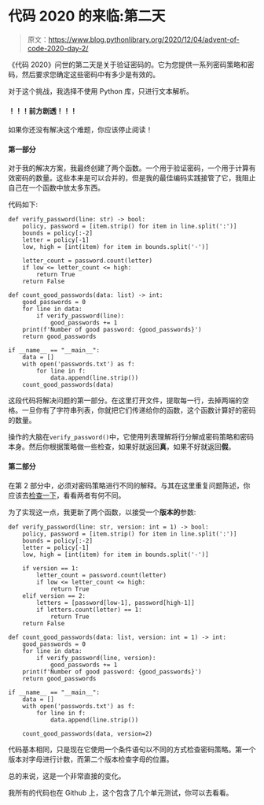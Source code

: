 # 代码 2020 的来临:第二天

> 原文：<https://www.blog.pythonlibrary.org/2020/12/04/advent-of-code-2020-day-2/>

《代码 2020》问世的第二天是关于验证密码的。它为您提供一系列密码策略和密码，然后要求您确定这些密码中有多少是有效的。

对于这个挑战，我选择不使用 Python 库，只进行文本解析。

#### ！！！前方剧透！！！

如果你还没有解决这个难题，你应该停止阅读！

#### 第一部分

对于我的解决方案，我最终创建了两个函数。一个用于验证密码，一个用于计算有效密码的数量。这些本来是可以合并的，但是我的最佳编码实践接管了它，我阻止自己在一个函数中放太多东西。

代码如下:

```
def verify_password(line: str) -> bool:
    policy, password = [item.strip() for item in line.split(':')]
    bounds = policy[:-2]
    letter = policy[-1]
    low, high = [int(item) for item in bounds.split('-')]

    letter_count = password.count(letter)
    if low <= letter_count <= high:
        return True
    return False

def count_good_passwords(data: list) -> int:
    good_passwords = 0
    for line in data:
        if verify_password(line):
            good_passwords += 1
    print(f'Number of good password: {good_passwords}')
    return good_passwords

if __name__ == "__main__":
    data = []
    with open('passwords.txt') as f:
        for line in f:
            data.append(line.strip())
    count_good_passwords(data)
```

这段代码将解决问题的第一部分。在这里打开文件，提取每一行，去掉两端的空格。一旦你有了字符串列表，你就把它们传递给你的函数，这个函数计算好的密码的数量。

操作的大脑在`verify_password()`中，它使用列表理解将行分解成密码策略和密码本身。然后你根据策略做一些检查，如果好就返回**真**，如果不好就返回**假**。

#### 第二部分

在第 2 部分中，必须对密码策略进行不同的解释。与其在这里重复问题陈述，你应该去[检查一下](https://adventofcode.com/2020/day/2)，看看两者有何不同。

为了实现这一点，我更新了两个函数，以接受一个**版本的**参数:

```
def verify_password(line: str, version: int = 1) -> bool:
    policy, password = [item.strip() for item in line.split(':')]
    bounds = policy[:-2]
    letter = policy[-1]
    low, high = [int(item) for item in bounds.split('-')]

    if version == 1:
        letter_count = password.count(letter)
        if low <= letter_count <= high:
            return True
    elif version == 2:
        letters = [password[low-1], password[high-1]]
        if letters.count(letter) == 1:
            return True
    return False

def count_good_passwords(data: list, version: int = 1) -> int:
    good_passwords = 0
    for line in data:
        if verify_password(line, version):
            good_passwords += 1
    print(f'Number of good password: {good_passwords}')
    return good_passwords

if __name__ == "__main__":
    data = []
    with open('passwords.txt') as f:
        for line in f:
            data.append(line.strip())

    count_good_passwords(data, version=2)
```

代码基本相同，只是现在它使用一个条件语句以不同的方式检查密码策略。第一个版本对字母进行计数，而第二个版本检查字母的位置。

总的来说，这是一个非常直接的变化。

我所有的代码也在 Github 上，这个包含了几个单元测试，你可以去看看。